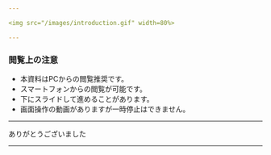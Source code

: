```yaml
---

<img src="/images/introduction.gif" width=80%>

---
```


### 閲覧上の注意



- 本資料はPCからの閲覧推奨です。
- スマートフォンからの閲覧が可能です。
- 下にスライドして進めることがあります。
- 画面操作の動画がありますが一時停止はできません。

---

ありがとうございました

---
